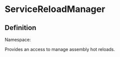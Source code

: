 #  ServiceReloadManager

## Definition
Namespace: 

Provides an access to manage assembly hot reloads.

